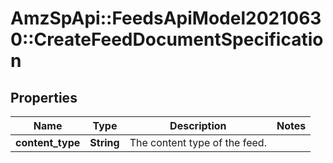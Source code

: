 # AmzSpApi::FeedsApiModel20210630::CreateFeedDocumentSpecification

## Properties
Name | Type | Description | Notes
------------ | ------------- | ------------- | -------------
**content_type** | **String** | The content type of the feed. | 

